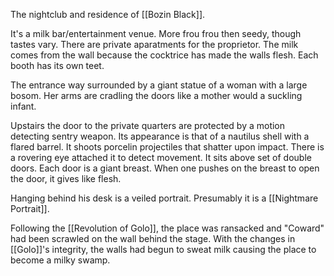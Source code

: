 The nightclub and residence of [[Bozin Black]].

It's a milk bar/entertainment venue. More frou frou then seedy, though tastes vary. There are private aparatments for the proprietor. The milk comes from the wall because the cocktrice has made the walls flesh. Each booth has its own teet.

The entrance way surrounded by a giant statue of a woman with a large bosom. Her arms are cradling the doors like a mother would a suckling infant. 

Upstairs the door to the private quarters are protected by a motion detecting sentry weapon. Its appearance is that of a nautilus shell with a flared barrel. It shoots porcelin projectiles that shatter upon impact. There is a rovering eye attached it to detect movement. It sits above set of double doors. Each door is a giant breast. When one pushes on the breast to open the door, it gives like flesh.

Hanging behind his desk is a veiled portrait. Presumably it is a [[Nightmare Portrait]].

Following the [[Revolution of Golo]], the place was ransacked and "Coward" had been scrawled on the wall behind the stage. With the changes in [[Golo]]'s integrity, the walls had begun to sweat milk causing the place to become a milky swamp.

